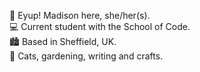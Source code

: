 💌 Eyup! Madison here, she/her(s).<br/>
💻 Current student with the School of Code.<br/>
🏙 Based in Sheffield, UK.<br/>
🌱 Cats, gardening, writing and crafts.
